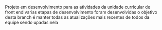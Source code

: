 Projeto em desenvolvimento para as atividades da unidade curricular de front end
varias etapas de desenvolvimento foram desenvolvidas
o objetivo desta branch é manter todas as atualizações mais recentes de todos da equipe sendo upadas nela
